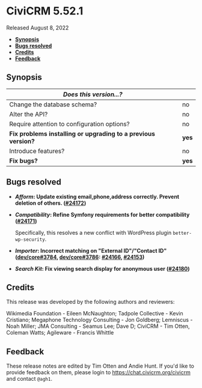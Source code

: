 # CiviCRM 5.52.1

Released August 8, 2022

- **[Synopsis](#synopsis)**
- **[Bugs resolved](#bugs)**
- **[Credits](#credits)**
- **[Feedback](#feedback)**

## <a name="synopsis"></a>Synopsis

| *Does this version...?*                                         |          |
| --------------------------------------------------------------- | -------- |
| Change the database schema?                                     | no       |
| Alter the API?                                                  | no       |
| Require attention to configuration options?                     | no       |
| **Fix problems installing or upgrading to a previous version?** | **yes**  |
| Introduce features?                                             | no       |
| **Fix bugs?**                                                   | **yes**  |

## <a name="bugs"></a>Bugs resolved

* **_Afform_: Update existing email,phone,address correctly. Prevent deletion of others. ([#24172](https://github.com/civicrm/civicrm-core/pull/24172))**
* **_Compatibility_: Refine Symfony requirements for better compatibility ([#24171](https://github.com/civicrm/civicrm-core/pull/24171))**

  Specifically, this resolves a new conflict with WordPress plugin `better-wp-security`.

* **_Importer_: Incorrect matching on "External ID"/"Contact ID" ([dev/core#3784](https://lab.civicrm.org/dev/core/-/issues/3784), [dev/core#3786](https://lab.civicrm.org/dev/core/-/issues/3786): [#24166](https://github.com/civicrm/civicrm-core/pull/24166/), [#24153](https://github.com/civicrm/civicrm-core/pull/24153))**
* **_Search Kit_: Fix viewing search display for anonymous user ([#24180](https://github.com/civicrm/civicrm-core/pull/24180))**

## <a name="credits"></a>Credits

This release was developed by the following authors and reviewers:

Wikimedia Foundation - Eileen McNaughton; Tadpole Collective - Kevin Cristiano; Megaphone
Technology Consulting - Jon Goldberg; Lemniscus - Noah Miller; JMA Consulting - Seamus
Lee; Dave D; CiviCRM - Tim Otten, Coleman Watts; Agileware - Francis Whittle

## <a name="feedback"></a>Feedback

These release notes are edited by Tim Otten and Andie Hunt.  If you'd like to
provide feedback on them, please login to https://chat.civicrm.org/civicrm and
contact `@agh1`.
